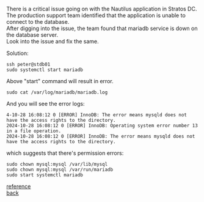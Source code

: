 There is a critical issue going on with the Nautilus application in Stratos DC. The production support team identified that the application is unable to connect to the database.  
After digging into the issue, the team found that mariadb service is down on the database server.  
Look into the issue and fix the same.  

Solution:  
```
ssh peter@stdb01
sudo systemctl start mariadb
```
Above "start" command will result in error.  
```
sudo cat /var/log/mariadb/mariadb.log
```
And you will see the error logs:  
```
4-10-28 16:08:12 0 [ERROR] InnoDB: The error means mysqld does not have the access rights to the directory.
2024-10-28 16:08:12 0 [ERROR] InnoDB: Operating system error number 13 in a file operation.
2024-10-28 16:08:12 0 [ERROR] InnoDB: The error means mysqld does not have the access rights to the directory.
```
which suggests that there's permission errors:  
```
sudo chown mysql:mysql /var/lib/mysql
sudo chown mysql:mysql /var/run/mariadb
sudo start systemctl mariadb
```
[reference](https://dev.mysql.com/doc/mysql-secure-deployment-guide/5.7/en/secure-deployment-permissions.html)  
[back](https://github.com/MederD/Kodekloud-Engineer-Tasks)
